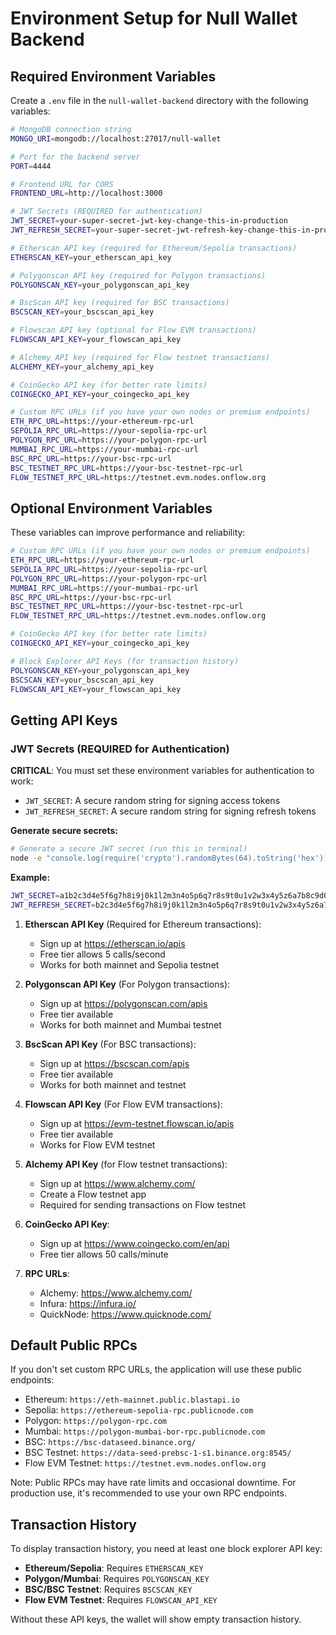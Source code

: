 # Environment Setup for Null Wallet Backend

## Required Environment Variables

Create a `.env` file in the `null-wallet-backend` directory with the following variables:

```bash
# MongoDB connection string
MONGO_URI=mongodb://localhost:27017/null-wallet

# Port for the backend server
PORT=4444

# Frontend URL for CORS
FRONTEND_URL=http://localhost:3000

# JWT Secrets (REQUIRED for authentication)
JWT_SECRET=your-super-secret-jwt-key-change-this-in-production
JWT_REFRESH_SECRET=your-super-secret-jwt-refresh-key-change-this-in-production

# Etherscan API key (required for Ethereum/Sepolia transactions)
ETHERSCAN_KEY=your_etherscan_api_key

# Polygonscan API key (required for Polygon transactions)
POLYGONSCAN_KEY=your_polygonscan_api_key

# BscScan API key (required for BSC transactions)
BSCSCAN_KEY=your_bscscan_api_key

# Flowscan API key (optional for Flow EVM transactions)
FLOWSCAN_API_KEY=your_flowscan_api_key

# Alchemy API key (required for Flow testnet transactions)
ALCHEMY_KEY=your_alchemy_api_key

# CoinGecko API key (for better rate limits)
COINGECKO_API_KEY=your_coingecko_api_key

# Custom RPC URLs (if you have your own nodes or premium endpoints)
ETH_RPC_URL=https://your-ethereum-rpc-url
SEPOLIA_RPC_URL=https://your-sepolia-rpc-url
POLYGON_RPC_URL=https://your-polygon-rpc-url
MUMBAI_RPC_URL=https://your-mumbai-rpc-url
BSC_RPC_URL=https://your-bsc-rpc-url
BSC_TESTNET_RPC_URL=https://your-bsc-testnet-rpc-url
FLOW_TESTNET_RPC_URL=https://testnet.evm.nodes.onflow.org
```

## Optional Environment Variables

These variables can improve performance and reliability:

```bash
# Custom RPC URLs (if you have your own nodes or premium endpoints)
ETH_RPC_URL=https://your-ethereum-rpc-url
SEPOLIA_RPC_URL=https://your-sepolia-rpc-url
POLYGON_RPC_URL=https://your-polygon-rpc-url
MUMBAI_RPC_URL=https://your-mumbai-rpc-url
BSC_RPC_URL=https://your-bsc-rpc-url
BSC_TESTNET_RPC_URL=https://your-bsc-testnet-rpc-url
FLOW_TESTNET_RPC_URL=https://testnet.evm.nodes.onflow.org

# CoinGecko API key (for better rate limits)
COINGECKO_API_KEY=your_coingecko_api_key

# Block Explorer API Keys (for transaction history)
POLYGONSCAN_KEY=your_polygonscan_api_key
BSCSCAN_KEY=your_bscscan_api_key
FLOWSCAN_API_KEY=your_flowscan_api_key
```

## Getting API Keys

### JWT Secrets (REQUIRED for Authentication)
**CRITICAL**: You must set these environment variables for authentication to work:
- `JWT_SECRET`: A secure random string for signing access tokens
- `JWT_REFRESH_SECRET`: A secure random string for signing refresh tokens

**Generate secure secrets:**
```bash
# Generate a secure JWT secret (run this in terminal)
node -e "console.log(require('crypto').randomBytes(64).toString('hex'))"
```

**Example:**
```bash
JWT_SECRET=a1b2c3d4e5f6g7h8i9j0k1l2m3n4o5p6q7r8s9t0u1v2w3x4y5z6a7b8c9d0e1f2g3h4i5j6k7l8m9n0o1p2q3r4s5t6u7v8w9x0y1z2
JWT_REFRESH_SECRET=b2c3d4e5f6g7h8i9j0k1l2m3n4o5p6q7r8s9t0u1v2w3x4y5z6a7b8c9d0e1f2g3h4i5j6k7l8m9n0o1p2q3r4s5t6u7v8w9x0y1z2a3
```

1. **Etherscan API Key** (Required for Ethereum transactions): 
   - Sign up at https://etherscan.io/apis
   - Free tier allows 5 calls/second
   - Works for both mainnet and Sepolia testnet

2. **Polygonscan API Key** (For Polygon transactions):
   - Sign up at https://polygonscan.com/apis
   - Free tier available
   - Works for both mainnet and Mumbai testnet

3. **BscScan API Key** (For BSC transactions):
   - Sign up at https://bscscan.com/apis
   - Free tier available
   - Works for both mainnet and testnet

4. **Flowscan API Key** (For Flow EVM transactions):
   - Sign up at https://evm-testnet.flowscan.io/apis
   - Free tier available
   - Works for Flow EVM testnet

5. **Alchemy API Key** (for Flow testnet transactions):
   - Sign up at https://www.alchemy.com/
   - Create a Flow testnet app
   - Required for sending transactions on Flow testnet

6. **CoinGecko API Key**:
   - Sign up at https://www.coingecko.com/en/api
   - Free tier allows 50 calls/minute

7. **RPC URLs**:
   - Alchemy: https://www.alchemy.com/
   - Infura: https://infura.io/
   - QuickNode: https://www.quicknode.com/

## Default Public RPCs

If you don't set custom RPC URLs, the application will use these public endpoints:

- Ethereum: `https://eth-mainnet.public.blastapi.io`
- Sepolia: `https://ethereum-sepolia-rpc.publicnode.com`
- Polygon: `https://polygon-rpc.com`
- Mumbai: `https://polygon-mumbai-bor-rpc.publicnode.com`
- BSC: `https://bsc-dataseed.binance.org/`
- BSC Testnet: `https://data-seed-prebsc-1-s1.binance.org:8545/`
- Flow EVM Testnet: `https://testnet.evm.nodes.onflow.org`

Note: Public RPCs may have rate limits and occasional downtime. For production use, it's recommended to use your own RPC endpoints.

## Transaction History

To display transaction history, you need at least one block explorer API key:
- **Ethereum/Sepolia**: Requires `ETHERSCAN_KEY`
- **Polygon/Mumbai**: Requires `POLYGONSCAN_KEY`
- **BSC/BSC Testnet**: Requires `BSCSCAN_KEY`
- **Flow EVM Testnet**: Requires `FLOWSCAN_API_KEY`

Without these API keys, the wallet will show empty transaction history. 